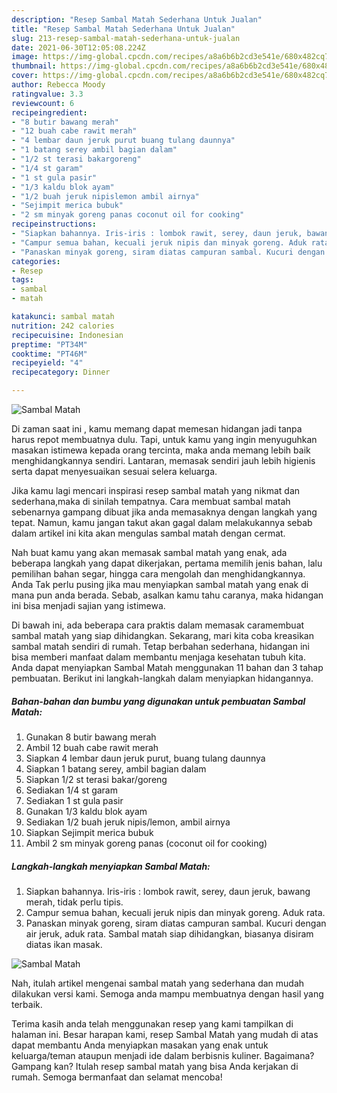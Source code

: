 ```yaml
---
description: "Resep Sambal Matah Sederhana Untuk Jualan"
title: "Resep Sambal Matah Sederhana Untuk Jualan"
slug: 213-resep-sambal-matah-sederhana-untuk-jualan
date: 2021-06-30T12:05:08.224Z
image: https://img-global.cpcdn.com/recipes/a8a6b6b2cd3e541e/680x482cq70/sambal-matah-foto-resep-utama.jpg
thumbnail: https://img-global.cpcdn.com/recipes/a8a6b6b2cd3e541e/680x482cq70/sambal-matah-foto-resep-utama.jpg
cover: https://img-global.cpcdn.com/recipes/a8a6b6b2cd3e541e/680x482cq70/sambal-matah-foto-resep-utama.jpg
author: Rebecca Moody
ratingvalue: 3.3
reviewcount: 6
recipeingredient:
- "8 butir bawang merah"
- "12 buah cabe rawit merah"
- "4 lembar daun jeruk purut buang tulang daunnya"
- "1 batang serey ambil bagian dalam"
- "1/2 st terasi bakargoreng"
- "1/4 st garam"
- "1 st gula pasir"
- "1/3 kaldu blok ayam"
- "1/2 buah jeruk nipislemon ambil airnya"
- "Sejimpit merica bubuk"
- "2 sm minyak goreng panas coconut oil for cooking"
recipeinstructions:
- "Siapkan bahannya. Iris-iris : lombok rawit, serey, daun jeruk, bawang merah, tidak perlu tipis."
- "Campur semua bahan, kecuali jeruk nipis dan minyak goreng. Aduk rata."
- "Panaskan minyak goreng, siram diatas campuran sambal. Kucuri dengan air jeruk, aduk rata. Sambal matah siap dihidangkan, biasanya disiram diatas ikan masak."
categories:
- Resep
tags:
- sambal
- matah

katakunci: sambal matah 
nutrition: 242 calories
recipecuisine: Indonesian
preptime: "PT34M"
cooktime: "PT46M"
recipeyield: "4"
recipecategory: Dinner

---
```



![Sambal Matah](https://img-global.cpcdn.com/recipes/a8a6b6b2cd3e541e/680x482cq70/sambal-matah-foto-resep-utama.jpg)

Di zaman  saat ini , kamu memang dapat memesan hidangan jadi tanpa harus repot membuatnya dulu. Tapi, untuk kamu yang ingin menyuguhkan masakan istimewa kepada orang tercinta, maka anda memang lebih baik menghidangkannya sendiri. Lantaran, memasak sendiri jauh lebih higienis serta dapat menyesuaikan sesuai selera keluarga.

Jika kamu lagi mencari inspirasi resep sambal matah yang nikmat dan sederhana,maka di sinilah tempatnya. Cara membuat sambal matah  sebenarnya gampang dibuat jika anda memasaknya dengan langkah yang tepat. Namun, kamu jangan takut akan gagal dalam melakukannya 
sebab dalam artikel ini kita akan mengulas sambal matah dengan cermat.  



Nah buat kamu yang akan memasak sambal matah yang enak, ada beberapa langkah yang dapat dikerjakan, pertama memilih jenis bahan, lalu pemilihan bahan segar, hingga cara mengolah dan menghidangkannya. Anda Tak perlu pusing jika mau menyiapkan sambal matah yang enak di mana pun anda berada. Sebab, asalkan kamu  tahu caranya, maka hidangan ini bisa menjadi sajian yang istimewa.

Di bawah ini, ada beberapa cara praktis  dalam memasak caramembuat sambal matah yang siap dihidangkan. Sekarang, mari kita coba kreasikan sambal matah sendiri di rumah. Tetap berbahan sederhana, hidangan ini bisa memberi manfaat dalam membantu menjaga kesehatan tubuh kita. Anda dapat menyiapkan Sambal Matah menggunakan 11 bahan dan 3 tahap pembuatan. Berikut ini langkah-langkah dalam menyiapkan hidangannya.

<!--inarticleads1-->

##### Bahan-bahan dan bumbu yang digunakan untuk pembuatan Sambal Matah:

1. Gunakan 8 butir bawang merah
1. Ambil 12 buah cabe rawit merah
1. Siapkan 4 lembar daun jeruk purut, buang tulang daunnya
1. Siapkan 1 batang serey, ambil bagian dalam
1. Siapkan 1/2 st terasi bakar/goreng
1. Sediakan 1/4 st garam
1. Sediakan 1 st gula pasir
1. Gunakan 1/3 kaldu blok ayam
1. Sediakan 1/2 buah jeruk nipis/lemon, ambil airnya
1. Siapkan Sejimpit merica bubuk
1. Ambil 2 sm minyak goreng panas (coconut oil for cooking)




<!--inarticleads2-->

##### Langkah-langkah menyiapkan Sambal Matah:

1. Siapkan bahannya. Iris-iris : lombok rawit, serey, daun jeruk, bawang merah, tidak perlu tipis.
1. Campur semua bahan, kecuali jeruk nipis dan minyak goreng. Aduk rata.
1. Panaskan minyak goreng, siram diatas campuran sambal. Kucuri dengan air jeruk, aduk rata. Sambal matah siap dihidangkan, biasanya disiram diatas ikan masak.
<img src="//assets-global.cpcdn.com/assets/icons/button_play-2c75c40dde080a61004c1f40b05d8f140eaff45d7e9e6481dc71c63d2e7c4909.png" alt="Sambal Matah">



Nah, itulah artikel mengenai  sambal matah  yang sederhana dan mudah dilakukan versi kami. Semoga anda mampu membuatnya dengan hasil yang terbaik. 

Terima kasih anda telah menggunakan resep yang kami tampilkan di halaman ini. Besar harapan kami, resep  Sambal Matah yang mudah di atas dapat membantu Anda menyiapkan masakan yang enak untuk keluarga/teman ataupun menjadi ide dalam berbisnis kuliner. Bagaimana? Gampang kan? Itulah resep sambal matah yang bisa Anda kerjakan di rumah. Semoga bermanfaat dan selamat mencoba!

